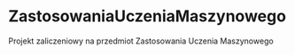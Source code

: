 # ZastosowaniaUczeniaMaszynowego
Projekt zaliczeniowy na przedmiot Zastosowania Uczenia Maszynowego
